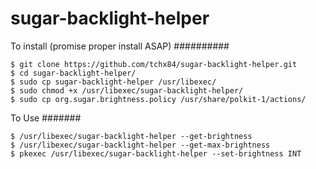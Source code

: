 sugar-backlight-helper
======================

To install (promise proper install ASAP)
##########

```
$ git clone https://github.com/tchx84/sugar-backlight-helper.git
$ cd sugar-backlight-helper/
$ sudo cp sugar-backlight-helper /usr/libexec/
$ sudo chmod +x /usr/libexec/sugar-backlight-helper/
$ sudo cp org.sugar.brightness.policy /usr/share/polkit-1/actions/
```

To Use
#######

```
$ /usr/libexec/sugar-backlight-helper --get-brightness
$ /usr/libexec/sugar-backlight-helper --get-max-brightness
$ pkexec /usr/libexec/sugar-backlight-helper --set-brightness INT
```
